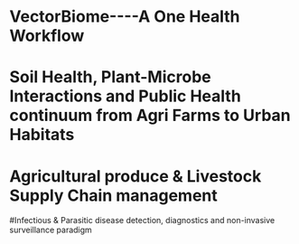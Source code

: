 # VectorBiome----A One Health Workflow 
# Soil Health, Plant-Microbe Interactions and Public Health continuum from Agri Farms to Urban Habitats
# Agricultural produce & Livestock Supply Chain management
#Infectious & Parasitic disease detection, diagnostics and non-invasive surveillance paradigm
